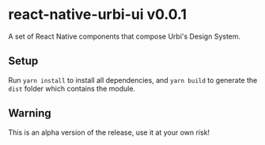 # react-native-urbi-ui v0.0.1

A set of React Native components that compose Urbi's Design System.

## Setup

Run `yarn install` to install all dependencies, and `yarn build` to generate the `dist` folder which contains the module.

## Warning

This is an alpha version of the release, use it at your own risk!
